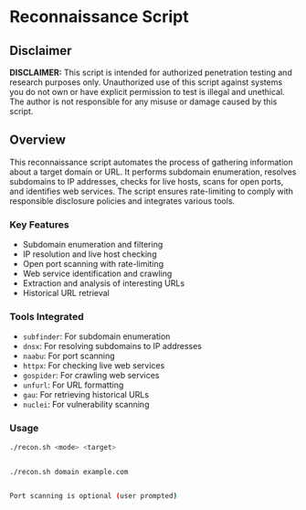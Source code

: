 # Reconnaissance Script

## Disclaimer

**DISCLAIMER:** This script is intended for authorized penetration testing and research purposes only. Unauthorized use of this script against systems you do not own or have explicit permission to test is illegal and unethical. The author is not responsible for any misuse or damage caused by this script.

## Overview

This reconnaissance script automates the process of gathering information about a target domain or URL. It performs subdomain enumeration, resolves subdomains to IP addresses, checks for live hosts, scans for open ports, and identifies web services. The script ensures rate-limiting to comply with responsible disclosure policies and integrates various tools.

### Key Features

- Subdomain enumeration and filtering
- IP resolution and live host checking
- Open port scanning with rate-limiting
- Web service identification and crawling
- Extraction and analysis of interesting URLs
- Historical URL retrieval


### Tools Integrated

- `subfinder`: For subdomain enumeration
- `dnsx`: For resolving subdomains to IP addresses
- `naabu`: For port scanning
- `httpx`: For checking live web services
- `gospider`: For crawling web services
- `unfurl`: For URL formatting
- `gau`: For retrieving historical URLs
- `nuclei`: For vulnerability scanning


### Usage

```sh
./recon.sh <mode> <target>


./recon.sh domain example.com


Port scanning is optional (user prompted)

